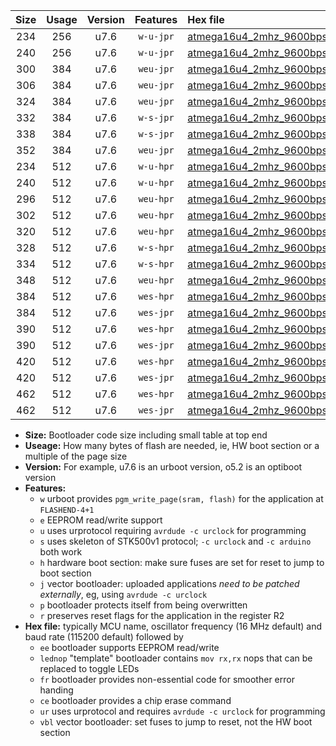 |Size|Usage|Version|Features|Hex file|
|:-:|:-:|:-:|:-:|:--|
|234|256|u7.6|`w-u-jpr`|[atmega16u4_2mhz_9600bps_ur_vbl.hex](https://raw.githubusercontent.com/stefanrueger/urboot/main//atmega16u4_2mhz_9600bps_ur_vbl.hex)|
|240|256|u7.6|`w-u-jpr`|[atmega16u4_2mhz_9600bps_lednop_ur_vbl.hex](https://raw.githubusercontent.com/stefanrueger/urboot/main//atmega16u4_2mhz_9600bps_lednop_ur_vbl.hex)|
|300|384|u7.6|`weu-jpr`|[atmega16u4_2mhz_9600bps_ee_ur_vbl.hex](https://raw.githubusercontent.com/stefanrueger/urboot/main//atmega16u4_2mhz_9600bps_ee_ur_vbl.hex)|
|306|384|u7.6|`weu-jpr`|[atmega16u4_2mhz_9600bps_ee_lednop_ur_vbl.hex](https://raw.githubusercontent.com/stefanrueger/urboot/main//atmega16u4_2mhz_9600bps_ee_lednop_ur_vbl.hex)|
|324|384|u7.6|`weu-jpr`|[atmega16u4_2mhz_9600bps_ee_lednop_fr_ur_vbl.hex](https://raw.githubusercontent.com/stefanrueger/urboot/main//atmega16u4_2mhz_9600bps_ee_lednop_fr_ur_vbl.hex)|
|332|384|u7.6|`w-s-jpr`|[atmega16u4_2mhz_9600bps_vbl.hex](https://raw.githubusercontent.com/stefanrueger/urboot/main//atmega16u4_2mhz_9600bps_vbl.hex)|
|338|384|u7.6|`w-s-jpr`|[atmega16u4_2mhz_9600bps_lednop_vbl.hex](https://raw.githubusercontent.com/stefanrueger/urboot/main//atmega16u4_2mhz_9600bps_lednop_vbl.hex)|
|352|384|u7.6|`weu-jpr`|[atmega16u4_2mhz_9600bps_ee_lednop_fr_ce_ur_vbl.hex](https://raw.githubusercontent.com/stefanrueger/urboot/main//atmega16u4_2mhz_9600bps_ee_lednop_fr_ce_ur_vbl.hex)|
|234|512|u7.6|`w-u-hpr`|[atmega16u4_2mhz_9600bps_ur.hex](https://raw.githubusercontent.com/stefanrueger/urboot/main//atmega16u4_2mhz_9600bps_ur.hex)|
|240|512|u7.6|`w-u-hpr`|[atmega16u4_2mhz_9600bps_lednop_ur.hex](https://raw.githubusercontent.com/stefanrueger/urboot/main//atmega16u4_2mhz_9600bps_lednop_ur.hex)|
|296|512|u7.6|`weu-hpr`|[atmega16u4_2mhz_9600bps_ee_ur.hex](https://raw.githubusercontent.com/stefanrueger/urboot/main//atmega16u4_2mhz_9600bps_ee_ur.hex)|
|302|512|u7.6|`weu-hpr`|[atmega16u4_2mhz_9600bps_ee_lednop_ur.hex](https://raw.githubusercontent.com/stefanrueger/urboot/main//atmega16u4_2mhz_9600bps_ee_lednop_ur.hex)|
|320|512|u7.6|`weu-hpr`|[atmega16u4_2mhz_9600bps_ee_lednop_fr_ur.hex](https://raw.githubusercontent.com/stefanrueger/urboot/main//atmega16u4_2mhz_9600bps_ee_lednop_fr_ur.hex)|
|328|512|u7.6|`w-s-hpr`|[atmega16u4_2mhz_9600bps.hex](https://raw.githubusercontent.com/stefanrueger/urboot/main//atmega16u4_2mhz_9600bps.hex)|
|334|512|u7.6|`w-s-hpr`|[atmega16u4_2mhz_9600bps_lednop.hex](https://raw.githubusercontent.com/stefanrueger/urboot/main//atmega16u4_2mhz_9600bps_lednop.hex)|
|348|512|u7.6|`weu-hpr`|[atmega16u4_2mhz_9600bps_ee_lednop_fr_ce_ur.hex](https://raw.githubusercontent.com/stefanrueger/urboot/main//atmega16u4_2mhz_9600bps_ee_lednop_fr_ce_ur.hex)|
|384|512|u7.6|`wes-hpr`|[atmega16u4_2mhz_9600bps_ee.hex](https://raw.githubusercontent.com/stefanrueger/urboot/main//atmega16u4_2mhz_9600bps_ee.hex)|
|384|512|u7.6|`wes-jpr`|[atmega16u4_2mhz_9600bps_ee_vbl.hex](https://raw.githubusercontent.com/stefanrueger/urboot/main//atmega16u4_2mhz_9600bps_ee_vbl.hex)|
|390|512|u7.6|`wes-hpr`|[atmega16u4_2mhz_9600bps_ee_lednop.hex](https://raw.githubusercontent.com/stefanrueger/urboot/main//atmega16u4_2mhz_9600bps_ee_lednop.hex)|
|390|512|u7.6|`wes-jpr`|[atmega16u4_2mhz_9600bps_ee_lednop_vbl.hex](https://raw.githubusercontent.com/stefanrueger/urboot/main//atmega16u4_2mhz_9600bps_ee_lednop_vbl.hex)|
|420|512|u7.6|`wes-hpr`|[atmega16u4_2mhz_9600bps_ee_lednop_fr.hex](https://raw.githubusercontent.com/stefanrueger/urboot/main//atmega16u4_2mhz_9600bps_ee_lednop_fr.hex)|
|420|512|u7.6|`wes-jpr`|[atmega16u4_2mhz_9600bps_ee_lednop_fr_vbl.hex](https://raw.githubusercontent.com/stefanrueger/urboot/main//atmega16u4_2mhz_9600bps_ee_lednop_fr_vbl.hex)|
|462|512|u7.6|`wes-hpr`|[atmega16u4_2mhz_9600bps_ee_lednop_fr_ce.hex](https://raw.githubusercontent.com/stefanrueger/urboot/main//atmega16u4_2mhz_9600bps_ee_lednop_fr_ce.hex)|
|462|512|u7.6|`wes-jpr`|[atmega16u4_2mhz_9600bps_ee_lednop_fr_ce_vbl.hex](https://raw.githubusercontent.com/stefanrueger/urboot/main//atmega16u4_2mhz_9600bps_ee_lednop_fr_ce_vbl.hex)|

- **Size:** Bootloader code size including small table at top end
- **Useage:** How many bytes of flash are needed, ie, HW boot section or a multiple of the page size
- **Version:** For example, u7.6 is an urboot version, o5.2 is an optiboot version
- **Features:**
  + `w` urboot provides `pgm_write_page(sram, flash)` for the application at `FLASHEND-4+1`
  + `e` EEPROM read/write support
  + `u` uses urprotocol requiring `avrdude -c urclock` for programming
  + `s` uses skeleton of STK500v1 protocol; `-c urclock` and `-c arduino` both work
  + `h` hardware boot section: make sure fuses are set for reset to jump to boot section
  + `j` vector bootloader: uploaded applications *need to be patched externally*, eg, using `avrdude -c urclock`
  + `p` bootloader protects itself from being overwritten
  + `r` preserves reset flags for the application in the register R2
- **Hex file:** typically MCU name, oscillator frequency (16 MHz default) and baud rate (115200 default) followed by
  + `ee` bootloader supports EEPROM read/write
  + `lednop` "template" bootloader contains `mov rx,rx` nops that can be replaced to toggle LEDs
  + `fr` bootloader provides non-essential code for smoother error handing
  + `ce` bootloader provides a chip erase command
  + `ur` uses urprotocol and requires `avrdude -c urclock` for programming
  + `vbl` vector bootloader: set fuses to jump to reset, not the HW boot section
